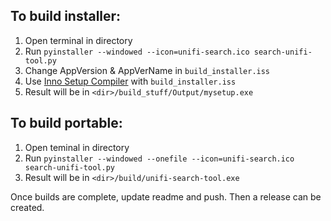 ## To build installer:

1. Open terminal in directory
2. Run `pyinstaller --windowed --icon=unifi-search.ico search-unifi-tool.py`
3. Change AppVersion & AppVerName in `build_installer.iss`
4. Use [Inno Setup Compiler](https://github.com/jrsoftware/issrc) with `build_installer.iss`
5. Result will be in `<dir>/build_stuff/Output/mysetup.exe`

## To build portable:

1. Open teminal in directory
2. Run `pyinstaller --windowed --onefile --icon=unifi-search.ico search-unifi-tool.py`
3. Result will be in `<dir>/build/unifi-search-tool.exe`

Once builds are complete, update readme and push. Then a release can be created.